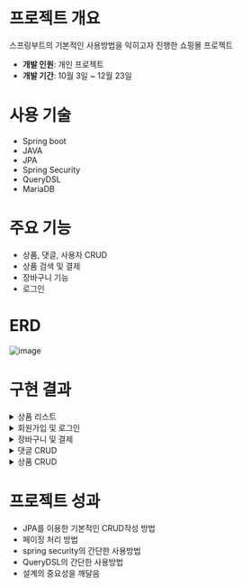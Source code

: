 # 프로젝트 개요
스프링부트의 기본적인 사용방법을 익히고자 진행한 쇼핑몰 프로젝트

* **개발 인원**: 개인 프로젝트  
* **개발 기간**: 10월 3일 ~ 12월 23일

# 사용 기술
* Spring boot
* JAVA
* JPA
* Spring Security
* QueryDSL
* MariaDB

# 주요 기능
* 상품, 댓글, 사용자 CRUD
* 상품 검색 및 결제
* 장바구니 기능
* 로그인
  
# ERD
![image](https://github.com/iolm6980/shoping/assets/133768355/1235bc82-1319-4df2-b405-b4703ce738aa)


# 구현 결과  
<details>
<summary>상품 리스트</summary>

https://github.com/iolm6980/shoping/assets/133768355/b3b04fb2-f442-4a8d-be27-89870c0cf8a8  
</details>

<details>
<summary>회원가입 및 로그인</summary>

https://github.com/iolm6980/shoping/assets/133768355/b5e66044-b506-455c-8db5-f15d86bdcd86
</details>

<details>
<summary>장바구니 및 결제</summary>

https://github.com/iolm6980/shoping/assets/133768355/712d3c5b-084b-484e-992e-7de8b34f0cd6
</details>

<details>
<summary>댓글 CRUD</summary>

https://github.com/iolm6980/shoping/assets/133768355/ff8b1a1c-d995-4b3a-ba75-95bfcabfb032
</details>

<details>
<summary>상품 CRUD</summary>

https://github.com/iolm6980/shoping/assets/133768355/429c7334-8266-434c-b7b7-b119922d3231
</details>

# 프로젝트 성과
* JPA를 이용한 기본적인 CRUD작성 방법
* 페이징 처리 방법
* spring security의 간단한 사용방법
* QueryDSL의 간단한 사용방법
* 설계의 중요성을 깨달음






